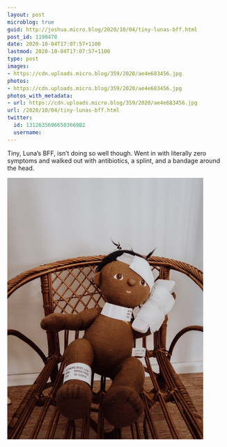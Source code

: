 ```yaml
---
layout: post
microblog: true
guid: http://joshua.micro.blog/2020/10/04/tiny-lunas-bff.html
post_id: 1198478
date: 2020-10-04T17:07:57+1100
lastmod: 2020-10-04T17:07:57+1100
type: post
images:
- https://cdn.uploads.micro.blog/359/2020/ae4e683456.jpg
photos:
- https://cdn.uploads.micro.blog/359/2020/ae4e683456.jpg
photos_with_metadata:
- url: https://cdn.uploads.micro.blog/359/2020/ae4e683456.jpg
url: /2020/10/04/tiny-lunas-bff.html
twitter:
  id: 1312635696650366982
  username: 
---
```

Tiny, Luna’s BFF, isn’t doing so well though. Went in with literally zero symptoms and walked out with antibiotics, a splint, and a bandage around the head.

<img src="uploads/2020/ae4e683456.jpg" width="450" height="600" alt="" />
